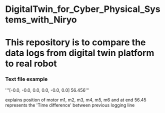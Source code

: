 # DigitalTwin_for_Cyber_Physical_Systems_with_Niryo

# This repository is to compare the data logs from digital twin platform to real robot

### Text file example

'''[-0.0, -0.0, 0.0, 0.0, -0.0, 0.0] 56.456'''

explains
position of motor m1, m2, m3, m4, m5, m6 and at end 56.45 represents the 'Time difference' between previous logging line

